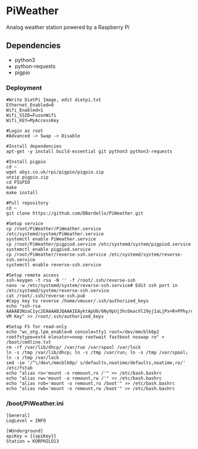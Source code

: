 # PiWeather
Analog weather station powered by a Raspberry Pi

## Dependencies
* python3
* python-requests
* pigpio

   

### Deployment
    #Write DietPi Image, edit dietpi.txt
    Ethernet_Enabled=0
    Wifi_Enabled=1
    Wifi_SSID=FuzonWifi
    Wifi_KEY=MyAccessKey

    #Login as root
    #Advanced -> Swap -> Disable

    #Install dependencies
    apt-get -y install build-essential git python3 python3-requests

    #Install pigpio
    cd ~
    wget abyz.co.uk/rpi/pigpio/pigpio.zip
    unzip pigpio.zip
    cd PIGPIO
    make
    make install
    
    #Pull repository
    cd ~
    git clone https://github.com/DBordello/PiWeather.git

    #Setup service
    cp /root/PiWeather/PiWeather.service /etc/systemd/system/PiWeather.service
    systemctl enable PiWeather.service
    cp /root/PiWeather/pigpiod.service /etc/systemd/system/pigpiod.service
    systemctl enable pigpiod.service
    cp /root/PiWeather/reverse-ssh.service /etc/systemd/system/reverse-ssh.service
    systemctl enable reverse-ssh.service

    #Setup remote access
    ssh-keygen -t rsa -N '' -f /root/.ssh/reverse-ssh
    nano -w /etc/systemd/system/reverse-ssh.service# Edit ssh port in /etc/systemd/system/reverse-ssh.service
    cat /root/.ssh/reverse-ssh.pub
    #Copy key to reverse /home/vmuser/.ssh/authorized_keys
    echo "ssh-rsa AAAAB3NzaC1yc2EAAAABJQAAAIEAyktApU0/6Ny9pUj3hcOeacVl29yjIaLjPx+R+PPhy/cv9fsnRTj16Vrayfsf78OlBoz+YMSPLSuAMolZiP1leb7RsA2WR3MaSIHtxplatwjNJ84pfAkwbKQPmBRdunPZSis2lkRs64dutiD9m0oPgn1cOO0e8Eh1QSc5ThT6Nyc= VM Key" >> /root/.ssh/authorized_keys

    #Setup FS for read-only
    echo "wc_otg.lpm_enable=0 console=tty1 root=/dev/mmcblk0p2 rootfstype=ext4 elevator=noop rootwait fastboot noswap ro" > /boot/cmdline.txt
    rm -rf /var/lib/dhcp/ /var/run /var/spool /var/lock
    ln -s /tmp /var/lib/dhcp; ln -s /tmp /var/run; ln -s /tmp /var/spool; ln -s /tmp /var/lock
    sed -ie '/^\/dev\/mmcblk0p/ s/defaults,noatime/defaults,noatime,ro/' /etc/fstab
    echo "alias ro='mount -o remount,ro /'" >> /etc/bash.bashrc
    echo "alias rw='mount -o remount,rw /'" >> /etc/bash.bashrc
    echo "alias rob='mount -o remount,ro /boot'" >> /etc/bash.bashrc
    echo "alias rwb='mount -o remount,rw /boot'" >> /etc/bash.bashrc

### /boot/PiWeather.ini
    [General]
    LogLevel = INFO

    [WUnderground]
    apiKey = {{apiKey}}
    Station = KORPHILO13